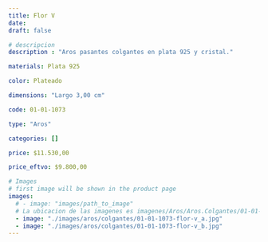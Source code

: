 ```yaml
---
title: Flor V
date: 
draft: false

# descripcion
description : "Aros pasantes colgantes en plata 925 y cristal."

materials: Plata 925

color: Plateado

dimensions: "Largo 3,00 cm"

code: 01-01-1073

type: "Aros"

categories: []

price: $11.530,00

price_eftvo: $9.800,00

# Images
# first image will be shown in the product page
images:
  # - image: "images/path_to_image"
  # La ubicacion de las imagenes es imagenes/Aros/Aros.Colgantes/01-01-1073-flor-v
  - image: "./images/aros/colgantes/01-01-1073-flor-v_a.jpg"
  - image: "./images/aros/colgantes/01-01-1073-flor-v_b.jpg"
---
```

